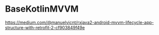 # BaseKotlinMVVM

https://medium.com/@manuelvicnt/rxjava2-android-mvvm-lifecycle-app-structure-with-retrofit-2-cf903849f49e
